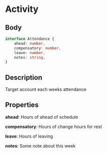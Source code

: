 # Activity

## Body
```typescript
interface Attendance {
    ahead: number,
    compensatory: number,
    leave: number,
    notes: string,
}
```

## Description

Target account each weeks attendance

## Properties

**ahead**: Hours of ahead of schedule

**compensatory**: Hours of change hours for rest

**leave**: Hours of leaving

**notes**: Some note about this week